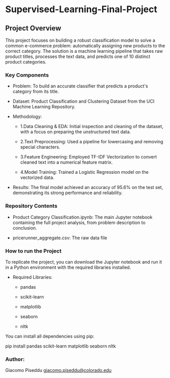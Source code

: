 # Supervised-Learning-Final-Project
## Project Overview 
This project focuses on building a robust classification model to solve a common e-commerce problem: automatically assigning new products to the correct category. The solution is a machine learning pipeline that takes raw product titles, processes the text data, and predicts one of 10 distinct product categories.

### Key Components
* Problem: To build an accurate classifier that predicts a product's category from its title.

* Dataset: Product Classification and Clustering Dataset from the UCI Machine Learning Repository.

* Methodology:

  * 1.Data Cleaning & EDA: Initial inspection and cleaning of the dataset, with a focus on preparing the unstructured text data.

  * 2.Text Preprocessing: Used a pipeline for lowercasing and removing special characters.

  * 3.Feature Engineering: Employed TF-IDF Vectorization to convert cleaned text into a numerical feature matrix.

  * 4.Model Training: Trained a Logistic Regression model on the vectorized data.

* Results: The final model achieved an accuracy of 95.6% on the test set, demonstrating its strong performance and reliability.

### Repository Contents

* Product Category Classification.ipynb: The main Jupyter notebook containing the full project analysis, from problem description to conclusion.

* pricerunner_aggregate.csv: The raw data file

### How to run the Project

To replicate the project, you can download the Jupyter notebook and run it in a Python environment with the required libraries installed.

* Required Libraries:
  * pandas

  * scikit-learn

  * matplotlib

  * seaborn

  * nltk

You can install all dependencies using pip:

pip install pandas scikit-learn matplotlib seaborn nltk

### Author: 
Giacomo Piseddu
giacomo.piseddu@colorado.edu
